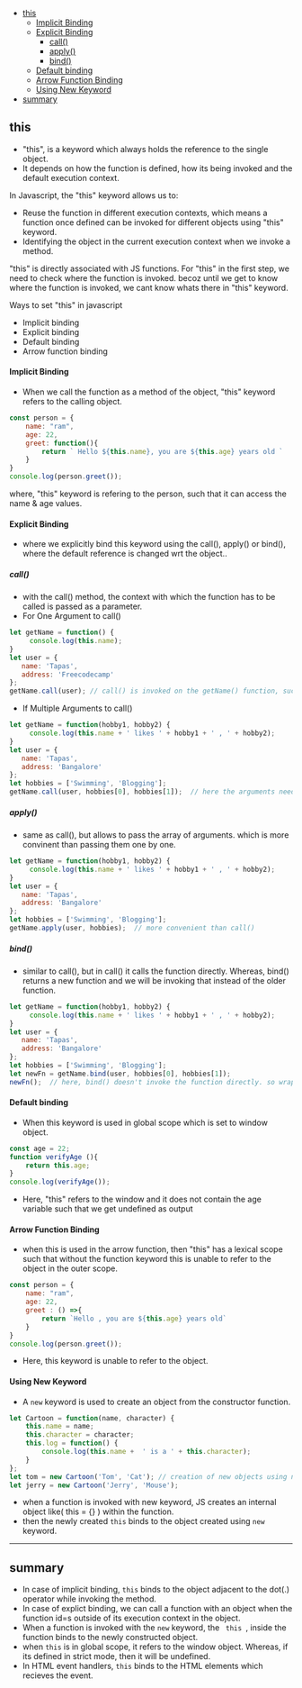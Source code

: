 - [this](#this)
    - [Implicit Binding](#implicit-binding)
    - [Explicit Binding](#explicit-binding)
      - [call()](#call)
      - [apply()](#apply)
      - [bind()](#bind)
    - [Default binding](#default-binding)
    - [Arrow Function Binding](#arrow-function-binding)
    - [Using New Keyword](#using-new-keyword)
- [summary](#summary)


## this
- "this", is a keyword which always holds the reference to the single object. 
- It depends on how the function is defined, how its being invoked and the default execution context.

In Javascript, the "this" keyword allows us to:
- Reuse the function in different execution contexts, which means a function once defined can be invoked for different objects using "this" keyword.
- Identifying the object in the current execution context when we invoke a method.

"this" is directly associated with JS functions. For "this" in the first step, we need to check where the function is invoked. becoz until we get to know where the function is invoked, we cant know whats there in "this" keyword.

Ways to set "this" in javascript
  - Implicit binding
  - Explicit binding
  - Default binding
  - Arrow function binding

#### Implicit Binding
- When we call the function as a method of the object, "this" keyword refers to the calling object.
```javascript
const person = {
    name: "ram",
    age: 22,
    greet: function(){
        return ` Hello ${this.name}, you are ${this.age} years old `
    }
}
console.log(person.greet());
```
where, "this" keyword is refering to the person, such that it can access the name & age values.
#### Explicit Binding
- where we explicitly bind this keyword using the call(), apply() or bind(), where the default reference is changed wrt the object..

##### call()
- with the call() method, the context with which the function has to be called is passed as a parameter.
- For One Argument to call()
```javascript
let getName = function() {
     console.log(this.name);
}
let user = {
   name: 'Tapas',
   address: 'Freecodecamp'  
};
getName.call(user); // call() is invoked on the getName() function, such that "this" will be binded to the user object which is being passed as a parameter.
```
- If Multiple Arguments to call()
```javascript
let getName = function(hobby1, hobby2) {
     console.log(this.name + ' likes ' + hobby1 + ' , ' + hobby2);
}
let user = {
   name: 'Tapas',
   address: 'Bangalore'  
};
let hobbies = ['Swimming', 'Blogging'];
getName.call(user, hobbies[0], hobbies[1]);  // here the arguments need to be passed one by one, { not the smart way }
```
##### apply()
- same as call(), but allows to pass the array of arguments. which is more convinent than passing them one by one.
```javascript
let getName = function(hobby1, hobby2) {
     console.log(this.name + ' likes ' + hobby1 + ' , ' + hobby2);
}
let user = {
   name: 'Tapas',
   address: 'Bangalore'  
};
let hobbies = ['Swimming', 'Blogging'];
getName.apply(user, hobbies);  // more convenient than call()
```

##### bind()
- similar to call(), but in call() it calls the function directly. Whereas, bind() returns a new function and we will be invoking that instead of the older function.
```javascript
let getName = function(hobby1, hobby2) {
     console.log(this.name + ' likes ' + hobby1 + ' , ' + hobby2);
}
let user = {
   name: 'Tapas',
   address: 'Bangalore'  
};
let hobbies = ['Swimming', 'Blogging'];
let newFn = getName.bind(user, hobbies[0], hobbies[1]); 
newFn();  // here, bind() doesn't invoke the function directly. so wrapped in the variable and invoking the newFunction.
```


#### Default binding
- When this keyword is used in global scope which is set to window object.
```javascript
const age = 22;
function verifyAge (){
    return this.age;
}
console.log(verifyAge());
```
- Here, "this" refers to the window and it does not contain the age variable such that we get undefined as output

#### Arrow Function Binding
- when this is used in the arrow function, then "this" has a lexical scope such that without the function keyword this is unable to refer to the object in the outer scope.
```javascript
const person = {
    name: "ram",
    age: 22,
    greet : () =>{
        return `Hello , you are ${this.age} years old`
    }
}
console.log(person.greet());
```
- Here, this keyword is unable to refer to the object.

#### Using New Keyword
- A <code>new</code> keyword is used to create an object from the constructor function.
```javascript
let Cartoon = function(name, character) {
    this.name = name;
    this.character = character;
    this.log = function() {
        console.log(this.name +  ' is a ' + this.character);
    }
};
let tom = new Cartoon('Tom', 'Cat'); // creation of new objects using new keyword
let jerry = new Cartoon('Jerry', 'Mouse');
```
- when a function is invoked with new keyword, JS creates an internal object like( this = {} ) within the function.
- then the newly created <code>this</code> binds to the object created using <code>new</code> keyword.

<hr>

## summary
- In case of implicit binding, <code>this</code> binds to the object adjacent to the dot(.) operator while invoking the method.
- In case of explict binding, we can call a function with an object when the function id=s outside of its execution context in the object.
- When a function is invoked with the <code>new</code> keyword, the <code> this </code>, inside the function binds to the newly constructed object.
- when <code>this</code> is in global scope, it refers to the window object. Whereas, if its defined in strict mode, then it will be undefined.
- In HTML event handlers, <code>this</code> binds to the HTML elements which recieves the event.